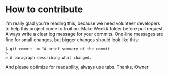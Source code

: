 # How to contribute
I'm really glad you're reading this, because we need volunteer developers to help this project come to fruition.
Make Week# folder before pull request.
Always write a clear log message for your commits. One-line messages are fine for small changes, but bigger changes should look like this:

    $ git commit -m "A brief summary of the commit
    > 
    > A paragraph describing what changed.
 And please optimize for readability, always use tabs.
Thanks,
Owner
